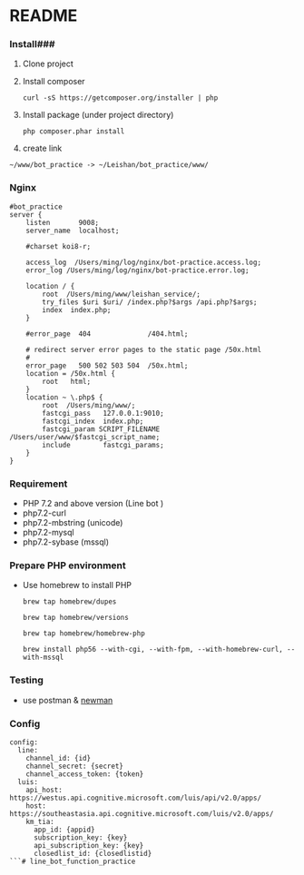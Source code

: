 # README #

### Install###

1. Clone project
2. Install composer

    ```
    curl -sS https://getcomposer.org/installer | php
    ```

3. Install package (under project directory)

    ```
    php composer.phar install
    ```
4. create link

```
~/www/bot_practice -> ~/Leishan/bot_practice/www/
```

### Nginx ###
```
#bot_practice
server {
    listen       9008;
    server_name  localhost;

    #charset koi8-r;

    access_log  /Users/ming/log/nginx/bot-practice.access.log;
    error_log /Users/ming/log/nginx/bot-practice.error.log;

    location / {
        root  /Users/ming/www/leishan_service/;
        try_files $uri $uri/ /index.php?$args /api.php?$args;
        index  index.php;
    }

    #error_page  404              /404.html;

    # redirect server error pages to the static page /50x.html
    #
    error_page   500 502 503 504  /50x.html;
    location = /50x.html {
        root   html;
    }
    location ~ \.php$ {
        root  /Users/ming/www/;
        fastcgi_pass   127.0.0.1:9010;
        fastcgi_index  index.php;
        fastcgi_param SCRIPT_FILENAME /Users/user/www/$fastcgi_script_name;
        include        fastcgi_params;
    }
}
```

### Requirement ###

- PHP 7.2 and above version (Line bot )
- php7.2-curl
- php7.2-mbstring (unicode)
- php7.2-mysql
- php7.2-sybase (mssql)

### Prepare PHP environment ###
- Use homebrew to install PHP

	```
	brew tap homebrew/dupes
	```

	```
	brew tap homebrew/versions
	```

	```
	brew tap homebrew/homebrew-php
	```

	```
	brew install php56 --with-cgi, --with-fpm, --with-homebrew-curl, --with-mssql
	```


### Testing ###

- use postman & [newman](https://github.com/postmanlabs/newman)

### Config ###

```
config:
  line:
    channel_id: {id}
    channel_secret: {secret}
    channel_access_token: {token}
  luis:
    api_host: https://westus.api.cognitive.microsoft.com/luis/api/v2.0/apps/
    host: https://southeastasia.api.cognitive.microsoft.com/luis/v2.0/apps/
    km_tia:
      app_id: {appid}
      subscription_key: {key}
      api_subscription_key: {key}
      closedlist_id: {closedlistid}
```# line_bot_function_practice
